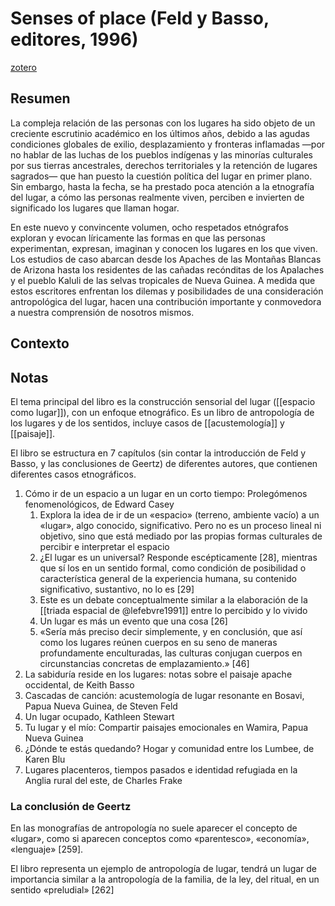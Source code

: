 # Senses of place (Feld y Basso, editores, 1996)
[zotero](zotero://select/items/@feld&basso1996)

## Resumen
La compleja relación de las personas con los lugares ha sido objeto de un creciente escrutinio académico en los últimos años, debido a las agudas condiciones globales de exilio, desplazamiento y fronteras inflamadas —por no hablar de las luchas de los pueblos indígenas y las minorías culturales por sus tierras ancestrales, derechos territoriales y la retención de lugares sagrados— que han puesto la cuestión política del lugar en primer plano. Sin embargo, hasta la fecha, se ha prestado poca atención a la etnografía del lugar, a cómo las personas realmente viven, perciben e invierten de significado los lugares que llaman hogar.

En este nuevo y convincente volumen, ocho respetados etnógrafos exploran y evocan líricamente las formas en que las personas experimentan, expresan, imaginan y conocen los lugares en los que viven. Los estudios de caso abarcan desde los Apaches de las Montañas Blancas de Arizona hasta los residentes de las cañadas recónditas de los Apalaches y el pueblo Kaluli de las selvas tropicales de Nueva Guinea. A medida que estos escritores enfrentan los dilemas y posibilidades de una consideración antropológica del lugar, hacen una contribución importante y conmovedora a nuestra comprensión de nosotros mismos.

## Contexto

## Notas
<!--Según el título, prefacio, epígrafe, solapa-->
El tema principal del libro es la construcción sensorial del lugar ([[espacio como lugar]]), con un enfoque etnográfico. Es un libro de antropología de los lugares y de los sentidos, incluye casos de [[acustemología]] y [[paisaje]].

<!--Según la tabla de contenido, índices, apéndices-->
El libro se estructura en 7 capítulos (sin contar la introducción de Feld y Basso, y las conclusiones de Geertz) de diferentes autores, que contienen diferentes casos etnográficos.

1. Cómo ir de un espacio a un lugar en un corto tiempo: Prolegómenos fenomenológicos, de Edward Casey
    1. Explora la idea de ir de un «espacio» (terreno, ambiente vacío) a un «lugar», algo conocido, significativo. Pero no es un proceso lineal ni objetivo, sino que está mediado por las propias formas culturales de percibir e interpretar el espacio
    2. ¿El lugar es un universal? Responde escépticamente [28], mientras que sí los en un sentido formal, como condición de posibilidad o característica general de la experiencia humana, su contenido significativo, sustantivo, no lo es [29]
    3. Este es un debate conceptualmente similar a la elaboración de la [[triada espacial de @lefebvre1991]] entre lo percibido y lo vivido
    4. Un lugar es más un evento que una cosa [26]
    5. «Sería más preciso decir simplemente, y en conclusión, que así como los lugares reúnen cuerpos en su seno de maneras profundamente enculturadas, las culturas conjugan cuerpos en circunstancias concretas de emplazamiento.» [46]
2. La sabiduría reside en los lugares: notas sobre el paisaje apache occidental, de Keith Basso
3. Cascadas de canción: acustemología de lugar resonante en Bosavi, Papua Nueva Guinea, de Steven Feld
4. Un lugar ocupado, Kathleen Stewart
5. Tu lugar y el mío: Compartir paisajes emocionales en Wamira, Papua Nueva Guinea
6. ¿Dónde te estás quedando? Hogar y comunidad entre los Lumbee, de Karen Blu
7. Lugares placenteros, tiempos pasados e identidad refugiada en la Anglia rural del este, de Charles Frake

### La conclusión de Geertz

En las monografías de antropología no suele aparecer el concepto de «lugar», como si aparecen conceptos como «parentesco», «economía», «lenguaje» [259].

El libro representa un ejemplo de antropología de lugar, tendrá un lugar de importancia similar a la antropología de la familia, de la ley, del ritual, en un sentido «preludial» [262]

